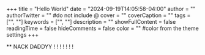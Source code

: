 +++
title = "Hello World"
date = "2024-09-19T14:05:58-04:00"
author = ""
authorTwitter = "" #do not include @
cover = ""
coverCaption = ""
tags = ["", ""]
keywords = ["", ""]
description = ""
showFullContent = false
readingTime = false
hideComments = false
color = "" #color from the theme settings
+++


** NACK DADDYY ! ! ! ! !  ! ! 